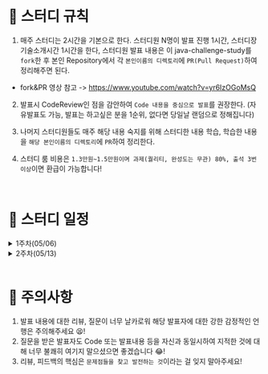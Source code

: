# 📢 스터디 규칙
1. 매주 스터디는 2시간을 기본으로 한다. 스터디원 N명이 발표 진행 1시간, 스터디장 기술소개시간 1시간을 한다, 스터디원 발표 내용은 이 java-challenge-study를 `fork`한 후 본인 Repository에서 각 `본인이름의 디렉토리`에 `PR(Pull Request)`하여 정리해주면 된다.
* fork&PR 영상 참고 -> https://www.youtube.com/watch?v=yr6IzOGoMsQ

2. 발표시 CodeReview인 점을 감안하여 `Code 내용을 중심으로 발표`를 권장한다. (자유발표도 가능, 발표는 하고싶은 분을 1순위, 없다면 당일날 랜덤으로 정해집니다)

3. 나머지 스터디원들도 매주 해당 내용 숙지를 위해 스터디한 내용 학습, 학습한 내용을 `해당 본인이름의 디렉토리`에 `PR`하여 정리한다.

4. 스터디 룸 비용은 `1.3만원~1.5만원이며 과제(퀄리티, 완성도는 무관) 80%, 출석 3번 이상`이면 환급이 가능합니다!

<br>

# 📅 스터디 일정

<details>
<summary>1주차(05/06)</summary>
<div markdown="1">

* 자기소개 시간
* 스터디 취지, 방향, 구성 방식 설명
* 과제
```
1) 사용 툴 설치및 이해하기 
 * IntelliJ(얼티메이트 버전 추천-플러그인 사용 가능)
 * MySQL, DB 접속 HediSQL or Dbeaver
 * e2e 테스트용 postman
 * git/github

2) 해당 레포지토리 fork & PR 해보기

3) Setting 환경 -> REST API springBoot 
  * SpringBoot REST API로 Dto로 데이터값 POST방식(postman)으로 확인

4) 로또 생성기 구현
  * 로또 번호 갯수 input -> 랜덤 로또 번호 6자리 생성 output 프로그램 구현

챌린지) 자바 성적 산출 프로그램 구현
  * 과목이름이 한글인 경우에 count, 평균을 산출해주세요. (정규표현식을 사용해주세요)
```
* 환경셋팅 - https://www.notion.so/bb4d80cb1a094696b8ff27f4cd52bb00
* 노션정리 - https://www.notion.so/1week-f6fec789ea48479d976f4a37ae57cd56

</div>
</details>

<details>
<summary>2주차(05/13)</summary>
<div markdown="1">

* 함수형 프로그래밍 (람다, 함수형 인터페이스, Stream) 정리
* 과제 발표
* 과제 내용 확장(JPA Entity로 데이터 DB에서 관리 & 기존 데이터 반복로직 -> stream 변환)
* 과제 
```
1) 스터디 실습 완료(JPA Entity로 데이터 DB에서 관리 & 기존 데이터 반복로직 -> stream 변환)
2) 디자인패턴 정리 -> 스프링의 디자인패턴 구성 찾기
3) 리플랙션, proxy 란?
4) 예외처리 Exception (checked Exception, unchecked Exception) 처리 전략 정리
```
* 노션정리 - https://www.notion.so/2week-1f2001b5518240e0bd44eac323ffdb30

</div>
</details>


<br>


# 🎃 주의사항

1. 발표 내용에 대한 리뷰, 질문이 너무 날카로워 해당 발표자에 대한 강한 감정적인 언행은 주의해주세요 😫!
2. 질문을 받은 발표자도 Code 또는 발표내용 등을 자신과 동일시하여 지적한 것에 대해 너무 불쾌히 여기지 말으셨으면 좋겠습니다 😂!
3. 리뷰, 피드백의 핵심은 `문제점들을 찾고 발전하는 것`이라는 걸 잊지 말아주세요!

